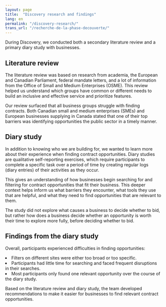```yaml
---
layout: page
title:  "Discovery research and findings"
lang: en
permalink: "/discovery-research/"
trans_url: "/recherche-de-la-phase-decouverte/"
---
```


During Discovery, we conducted both a secondary literature review and a primary diary study with businesses. 

<h2>Literature review</h2>
The literature review was based on research from academia, the European and Canadian Parliament, federal mandate letters, and a lot of information from the Office of Small and Medium Enterprises (OSME). This review helped us understand which groups have common or different needs to build an inclusive and effective service and prioritize features.

Our review surfaced that all business groups struggle with finding contracts. Both Canadian small and medium enterprises (SMEs) and European businesses supplying in Canada stated that one of their top barriers was identifying opportunities the public sector in a timely manner.

<h2>Diary study</h2>
In addition to knowing who we are building for, we wanted to learn more about their experience when finding contract opportunities. Diary studies are qualitative self-reporting exercises, which require participants to complete a specific task over a period of time by creating regular logs (diary entries) of their activities as they occur. 

This gives an understanding of how businesses begin searching for and filtering for contract opportunities that fit their business. This deeper context helps inform us what barriers they encounter, what tools they use that are helpful, and what they need to find opportunities that are relevant to them. 

The study did not explore what causes a business to decide whether to bid, but rather how does a business decide whether an opportunity is worth their time to explore more fully, before deciding whether to bid. 

<h2>Findings from the diary study</h2>

Overall, participants experienced difficulties in finding opportunities:
<li>Filters on different sites were either too broad or too specific. </li>
<li>Participants had little time for searching and faced frequent disruptions in their searches. </li>
<li>Most participants only found one relevant opportunity over the course of the diary study.</li>


Based on the literature review and diary study, the team developed recommendations to make it easier for businesses to find relevant contract opportunities. 

